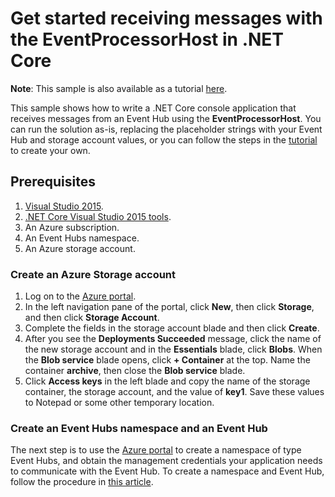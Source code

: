# Get started receiving messages with the EventProcessorHost in .NET Core

**Note**: This sample is also available as a tutorial [here](https://docs.microsoft.com/azure/event-hubs/event-hubs-dotnet-standard-getstarted-receive-eph).

This sample shows how to write a .NET Core console application that receives messages from an Event Hub using the **EventProcessorHost**. You can run the solution as-is, replacing the placeholder strings with your Event Hub and storage account values, or you can follow the steps in the [tutorial](https://docs.microsoft.com/azure/event-hubs/event-hubs-dotnet-standard-getstarted-receive-eph) to create your own.

## Prerequisites

1. [Visual Studio 2015](http://www.visualstudio.com).
2. [.NET Core Visual Studio 2015 tools](http://www.microsoft.com/net/core).
3. An Azure subscription.
4. An Event Hubs namespace.
5. An Azure storage account.

### Create an Azure Storage account
1. Log on to the [Azure portal](https://portal.azure.com).
2. In the left navigation pane of the portal, click **New**, then click **Storage**, and then click **Storage Account**.
3. Complete the fields in the storage account blade and then click **Create**.
4. After you see the **Deployments Succeeded** message, click the name of the new storage account and in the **Essentials** blade, click **Blobs**. When the **Blob service** blade opens, click **+ Container** at the top. Name the container **archive**, then close the **Blob service** blade.
5. Click **Access keys** in the left blade and copy the name of the storage container, the storage account, and the value of **key1**. Save these values to Notepad or some other temporary location.

### Create an Event Hubs namespace and an Event Hub

The next step is to use the [Azure portal](https://portal.azure.com) to create a namespace of type Event Hubs, and obtain the management credentials your application needs to communicate with the Event Hub. To create a namespace and Event Hub, follow the procedure in [this article](https://docs.microsoft.com/en-us/azure/event-hubs/event-hubs-create).
    